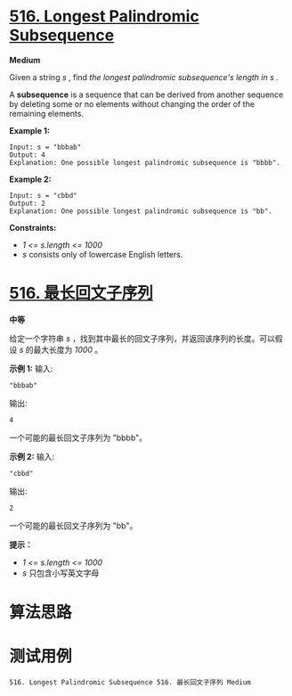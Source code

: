 # [516. Longest Palindromic Subsequence][enTitle]

**Medium**

Given a string  *s* , find  *the longest palindromic subsequence's length in*   *s* .

A **subsequence**  is a sequence that can be derived from another sequence by deleting some or no elements without changing the order of the remaining elements.



**Example 1:** 

```
Input: s = "bbbab"
Output: 4
Explanation: One possible longest palindromic subsequence is "bbbb".

```

**Example 2:** 

```
Input: s = "cbbd"
Output: 2
Explanation: One possible longest palindromic subsequence is "bb".

```



**Constraints:** 

-  *1 <= s.length <= 1000*  
-  *s*  consists only of lowercase English letters.


# [516. 最长回文子序列][cnTitle]

**中等**

给定一个字符串  *s*  ，找到其中最长的回文子序列，并返回该序列的长度。可以假设  *s*  的最大长度为  *1000*  。



**示例 1:**  输入:

```
"bbbab"

```

输出:

```
4

```

一个可能的最长回文子序列为 "bbbb"。

**示例 2:**  输入:

```
"cbbd"

```

输出:

```
2

```

一个可能的最长回文子序列为 "bb"。



**提示：** 

-  *1 <= s.length <= 1000*  
-  *s*  只包含小写英文字母




# 算法思路

# 测试用例
```
516. Longest Palindromic Subsequence 516. 最长回文子序列 Medium
```

[enTitle]: https://leetcode.com/problems/longest-palindromic-subsequence/
[cnTitle]: https://leetcode-cn.com/problems/longest-palindromic-subsequence/
